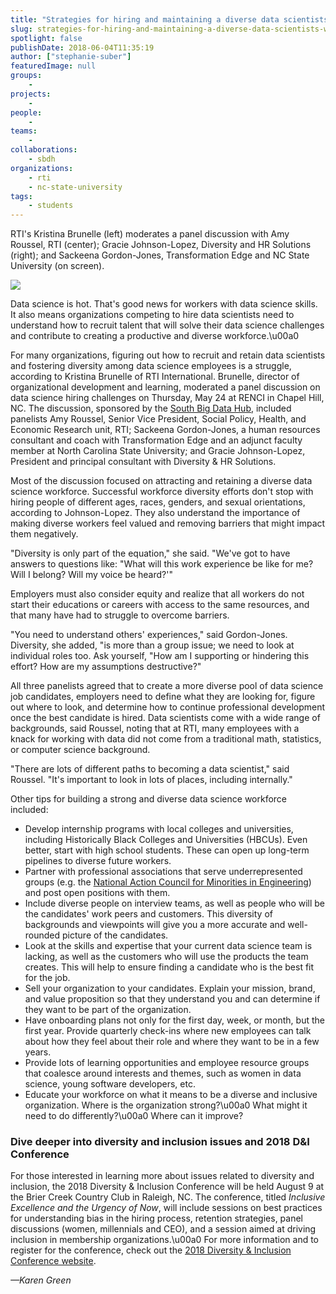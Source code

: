```yaml
---
title: "Strategies for hiring and maintaining a diverse data scientists workforce"
slug: strategies-for-hiring-and-maintaining-a-diverse-data-scientists-workforce
spotlight: false
publishDate: 2018-06-04T11:35:19
author: ["stephanie-suber"]
featuredImage: null
groups:
    - 
projects:
    - 
people:
    - 
teams: 
    - 
collaborations:
    - sbdh
organizations:
    - rti
    - nc-state-university
tags:
    - students
---
```


RTI's Kristina Brunelle (left) moderates a panel discussion with Amy Roussel, RTI (center); Gracie Johnson-Lopez, Diversity and HR Solutions (right); and Sackeena Gordon-Jones, Transformation Edge and NC State University (on screen).

![](https://renci.org/wp-content/uploads/2018/06/IMG_1356-1024x539.jpg)

Data science is hot. That's good news for workers with data science skills. It also means organizations competing to hire data scientists need to understand how to recruit talent that will solve their data science challenges and contribute to creating a productive and diverse workforce.\u00a0

For many organizations, figuring out how to recruit and retain data scientists and fostering diversity among data science employees is a struggle, according to Kristina Brunelle of RTI International. Brunelle, director of organizational development and learning, moderated a panel discussion on data science hiring challenges on Thursday, May 24 at RENCI in Chapel Hill, NC. The discussion, sponsored by the [South Big Data Hub](https://southbigdatahub.org/), included panelists Amy Roussel, Senior Vice President, Social Policy, Health, and Economic Research unit, RTI; Sackeena Gordon-Jones, a human resources consultant and coach with Transformation Edge and an adjunct faculty member at North Carolina State University; and Gracie Johnson-Lopez, President and principal consultant with Diversity & HR Solutions.

Most of the discussion focused on attracting and retaining a diverse data science workforce. Successful workforce diversity efforts don't stop with hiring people of different ages, races, genders, and sexual orientations, according to Johnson-Lopez. They also understand the importance of making diverse workers feel valued and removing barriers that might impact them negatively.

"Diversity is only part of the equation," she said. "We've got to have answers to questions like: "What will this work experience be like for me? Will I belong? Will my voice be heard?'"

Employers must also consider equity and realize that all workers do not start their educations or careers with access to the same resources, and that many have had to struggle to overcome barriers.

"You need to understand others' experiences," said Gordon-Jones. Diversity, she added, "is more than a group issue; we need to look at individual roles too. Ask yourself, "How am I supporting or hindering this effort? How are my assumptions destructive?"

All three panelists agreed that to create a more diverse pool of data science job candidates, employers need to define what they are looking for, figure out where to look, and determine how to continue professional development once the best candidate is hired. Data scientists come with a wide range of backgrounds, said Roussel, noting that at RTI, many employees with a knack for working with data did not come from a traditional math, statistics, or computer science background.

"There are lots of different paths to becoming a data scientist," said Roussel. "It's important to look in lots of places, including internally."

Other tips for building a strong and diverse data science workforce included:

- Develop internship programs with local colleges and universities, including Historically Black Colleges and Universities (HBCUs). Even better, start with high school students. These can open up long-term pipelines to diverse future workers.
- Partner with professional associations that serve underrepresented groups (e.g. the [National Action Council for Minorities in Engineering](http://www.nacme.org/about-us)) and post open positions with them.
- Include diverse people on interview teams, as well as people who will be the candidates' work peers and customers. This diversity of backgrounds and viewpoints will give you a more accurate and well-rounded picture of the candidates.
- Look at the skills and expertise that your current data science team is lacking, as well as the customers who will use the products the team creates. This will help to ensure finding a candidate who is the best fit for the job.
- Sell your organization to your candidates. Explain your mission, brand, and value proposition so that they understand you and can determine if they want to be part of the organization.
- Have onboarding plans not only for the first day, week, or month, but the first year. Provide quarterly check-ins where new employees can talk about how they feel about their role and where they want to be in a few years.
- Provide lots of learning opportunities and employee resource groups that coalesce around interests and themes, such as women in data science, young software developers, etc.
- Educate your workforce on what it means to be a diverse and inclusive organization. Where is the organization strong?\u00a0 What might it need to do differently?\u00a0 Where can it improve?

### Dive deeper into diversity and inclusion issues and 2018 D&I Conference

For those interested in learning more about issues related to diversity and inclusion, the 2018 Diversity & Inclusion Conference will be held August 9 at the Brier Creek Country Club in Raleigh, NC. The conference, titled _Inclusive Excellence and the Urgency of Now_, will include sessions on best practices for understanding bias in the hiring process, retention strategies, panel discussions (women, millennials and CEO), and a session aimed at driving inclusion in membership organizations.\u00a0 For more information and to register for the conference, check out the [2018 Diversity & Inclusion Conference website](https://diversityhrsolutions.com/inclusive-excellence-conference/#speakers).

_—Karen Green_
